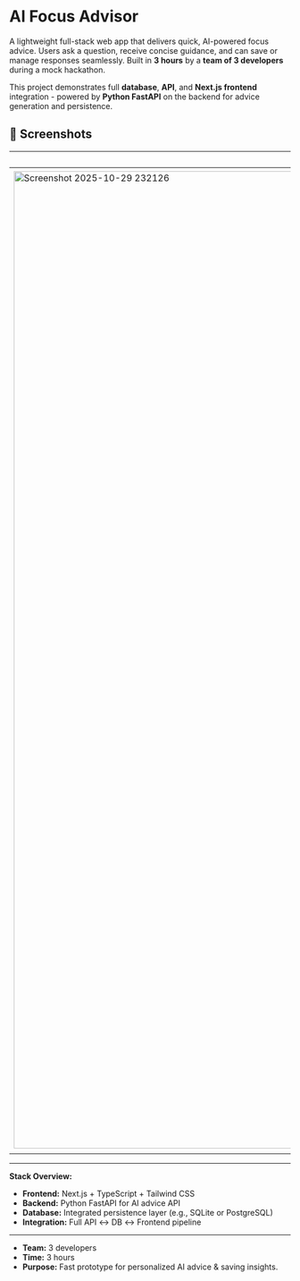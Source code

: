 # AI Focus Advisor

A lightweight full-stack web app that delivers quick, AI-powered focus advice. Users ask a question, receive concise guidance, and can save or manage responses seamlessly. Built in **3 hours** by a **team of 3 developers** during a mock hackathon.

This project demonstrates full **database**, **API**, and **Next.js frontend** integration - powered by **Python FastAPI** on the backend for advice generation and persistence.

## 📸 Screenshots

| App Interface                                                                                                                                               | Saved Responses                                                                                                                                             |
| ----------------------------------------------------------------------------------------------------------------------------------------------------------- | ----------------------------------------------------------------------------------------------------------------------------------------------------------- |
| <img width="2905" height="1748" alt="Screenshot 2025-10-29 232126" src="https://github.com/user-attachments/assets/8522e6db-3237-4080-a508-dfb68f0e04e3" /> | <img width="2851" height="1757" alt="Screenshot 2025-10-29 232147" src="https://github.com/user-attachments/assets/7e57353a-c042-4788-b3bc-4f5e65ffb7ad" /> |

---

**Stack Overview:**

* **Frontend:** Next.js + TypeScript + Tailwind CSS
* **Backend:** Python FastAPI for AI advice API
* **Database:** Integrated persistence layer (e.g., SQLite or PostgreSQL)
* **Integration:** Full API ↔ DB ↔ Frontend pipeline

---

 - **Team:** 3 developers
 - **Time:** 3 hours
 - **Purpose:** Fast prototype for personalized AI advice & saving insights.
